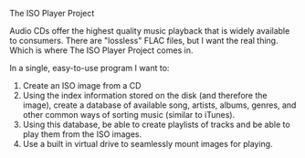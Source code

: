 The ISO Player Project

Audio CDs offer the highest quality music playback that is widely available to consumers. There are "lossless" FLAC files,
but I want the real thing. Which is where The ISO Player Project comes in. 

In a single, easy-to-use program I want to:
1. Create an ISO image from a CD
2. Using the index information stored on the disk (and therefore the image), create a database of available 
song, artists, albums, genres, and other common ways of sorting music (similar to iTunes).
3. Using this database, be able to create playlists of tracks and be able to play them from the ISO images.
4. Use a built in virtual drive to seamlessly mount images for playing.



